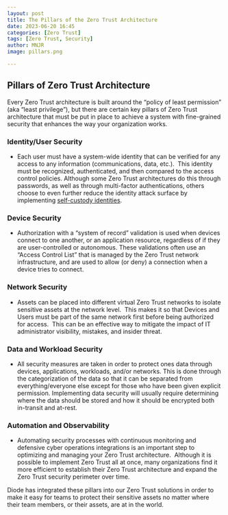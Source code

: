 ```yaml
---
layout: post
title: The Pillars of the Zero Trust Architecture 
date: 2023-06-20 16:45
categories: [Zero Trust]
tags: [Zero Trust, Security]
author: MNJR
image: pillars.png

---
```

## Pillars of Zero Trust Architecture

Every Zero Trust architecture is built around the “policy of least permission” (aka “least privilege”), but there are certain key pillars of Zero Trust architecture that must be put in place to achieve a system with fine-grained security that enhances the way your organization works.

### Identity/User Security

*   Each user must have a system-wide identity that can be verified for any access to any information (communications, data, etc.).  This identity must be recognized, authenticated, and then compared to the access control policies. Although some Zero Trust architectures do this through passwords, as well as through multi-factor authentications, others choose to even further reduce the identity attack surface by implementing [self-custody identities](https://www.ssh.com/academy/ssh/identity-key).

### Device Security

*   Authorization with a “system of record” validation is used when devices connect to one another, or an application resource, regardless of if they are user-controlled or autonomous. These validations often use an “Access Control List” that is managed by the Zero Trust network infrastructure, and are used to allow (or deny) a connection when a device tries to connect.

### Network Security

*   Assets can be placed into different virtual Zero Trust networks to isolate sensitive assets at the network level.  This makes it so that Devices and Users must be part of the same network first before being authorized for access.  This can be an effective way to mitigate the impact of IT administrator visibility, mistakes, and insider threat.

### Data and Workload Security

*   All security measures are taken in order to protect ones data through devices, applications, workloads, and/or networks. This is done through the categorization of the data so that it can be separated from everything/everyone else except for those who have been given explicit permission. Implementing data security will usually require determining where the data should be stored and how it should be encrypted both in-transit and at-rest.

### Automation and Observability

*   Automating security processes with continuous monitoring and defensive cyber operations integrations is an important step to optimizing and managing your Zero Trust architecture.  Although it is possible to implement Zero Trust all at once, many organizations find it more efficient to establish their Zero Trust architecture and expand the Zero Trust security perimeter over time.

Diode has integrated these pillars into our Zero Trust solutions in order to make it easy for teams to protect their sensitive assets no matter where their team members, or their assets, are at in the world.

